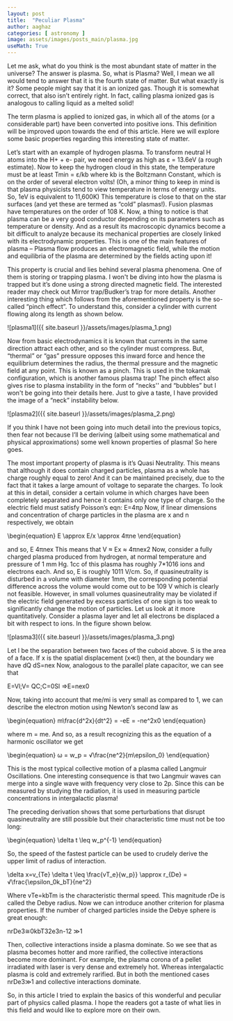 ```yaml
---
layout: post
title:  "Peculiar Plasma"
author: aaghaz
categories: [ astronomy ]
image: assets/images/posts_main/plasma.jpg
useMath: True
---
```


Let me ask, what do you think is the most abundant state of matter in the universe? The answer is plasma. So, what is Plasma? Well, I mean we all would tend to answer that it is the fourth state of matter. But what exactly is it? Some people might say that it is an ionized gas. Though it is somewhat correct, that also isn’t entirely right. In fact, calling plasma ionized gas is analogous to calling liquid as a melted solid! 

The term plasma is applied to ionized gas, in which all of the atoms (or a considerable part) have been converted into positive ions. This definition will be improved upon towards the end of this article. Here we will explore some basic properties regarding this interesting state of matter.

Let’s start with an example of hydrogen plasma. To transform neutral H atoms into the  H+ + e- pair, we need energy as high as ε = 13.6eV (a rough estimate). Now to keep the hydrogen cloud in this state, the temperature must be at least Tmin =  ε/kb where kb is the Boltzmann Constant,  which is on the order of several electron volts! (Oh, a minor thing to keep in mind is that plasma physicists tend to view temperature in terms of energy units. So, 1eV is equivalent to 11,600K) This temperature is close to that on the star surfaces (and yet these are termed as “cold” plasmas!). Fusion plasmas have temperatures on the order of 108 K. Now, a thing to notice is that plasma can be a very good conductor depending on its parameters such as temperature or density. And as a result its macroscopic dynamics become a bit difficult to analyze because its mechanical properties are closely linked with its electrodynamic properties. This is one of the main features of plasma – Plasma flow produces an electromagnetic field, while the motion and equilibria of the plasma are determined by the fields acting upon it!

This property is crucial  and lies behind several plasma phenomena. One of them is storing or trapping plasma. I won't be diving into how the plasma is trapped but it’s done using a strong directed magnetic field. The interested reader may check out Mirror trap/Budker’s trap for more details. Another interesting thing which follows from the aforementioned property is the so-called “pinch effect”. To understand this, consider a cylinder with current flowing along its length as shown below. 

![plasma1]({{ site.baseurl }}/assets/images/plasma_1.png)

Now from basic electrodynamics it is known that currents in the same direction attract each other, and so the cylinder must compress. But, “thermal” or “gas” pressure opposes this inward force and hence the equilibrium determines the radius, the thermal pressure and the magnetic field at any point. This is known as a pinch. This is used in the tokamak configuration, which is another famous plasma trap! The pinch effect also gives rise to plasma instability in the form of “necks'' and “bubbles” but I won't be going into their details here. Just to give a taste, I have provided the image of a “neck” instability below.

![plasma2]({{ site.baseurl }}/assets/images/plasma_2.png)


If you think I have not been going into much detail into the previous topics, then fear not because I’ll be deriving (albeit using some mathematical and physical approximations) some well known properties of plasma! So here goes.

The most important property of plasma is it’s Quasi Neutrality. This means that although it does contain charged particles, plasma as a whole has charge roughly equal to zero! And it can be maintained precisely, due to the fact that it takes a large amount of voltage to separate the charges. To look at this in detail, consider a certain volume in which charges have been completely separated and hence it contains only one type of charge. So the electric field must satisfy Poisson’s eqn:
E=4πρ
Now, if linear dimensions and concentration of charge particles in the plasma are x and n respectively, we obtain


\begin{equation}
E \approx E/x \approx 4πne
\end{equation}

and so, E  4πnex 
This means that V ≈ Ex ≈ 4πnex2
Now, consider a fully charged plasma produced from hydrogen, at normal temperature and pressure of 1 mm Hg. 1cc of this plasma has roughly 7*1016 ions and electrons each. And so, E is roughly 1011 V/cm. So, if quasineutrality is disturbed in a volume with diameter 1mm, the corresponding potential difference across the volume would come out to be 109 V which is clearly not feasible.
However, in small volumes quasineutrality may be violated if the electric field generated by excess particles  of one sign is too weak to significantly change the motion of particles. Let us look at it more quantitatively. Consider a plasma layer and let all electrons be displaced a bit with respect to  ions. In the figure shown below.

![plasma3]({{ site.baseurl }}/assets/images/plasma_3.png)

Let l be the separation between two faces of the cuboid above. S is the area of a face. If x is the spatial displacement (x≪l) then, at the boundary we have
dQ dS=nex
Now, analogous to the parallel plate capacitor, we can see that 

E=Vl;V= QC;C=0Sl ⇒E=nex0

Now, taking into account that me/mi is very small as compared to 1, we can describe the electron motion using Newton’s second law as


\begin{equation}
m\frac{d^2x}{dt^2} = -eE = -ne^2x0
\end{equation}

where m = me. And so, as a result recognizing this as the equation of a harmonic oscillator we get

\begin{equation}
ω = w_p = √\frac{ne^2}{m\epsilon_0}
\end{equation}


This is the most typical collective motion of a plasma called Langmuir Oscillations. One interesting consequence is that two Langmuir waves can merge into a single wave with frequency very close to 2p. Since this can be measured by studying the radiation, it is used in measuring particle concentrations in intergalactic plasma!

The preceding derivation shows that some perturbations that disrupt quasineutrality are still possible but their characteristic time must not be too long:

\begin{equation}
\delta t \leq w_p^{-1}
\end{equation}


So, the speed of the fastest particle can be used to crudely derive the upper limit of radius of interaction.

\delta x=v_{Te} \delta t \leq \frac{vT_e}{w_p}} \approx r_{De} = √\frac{\epsilon_0k_bT}{ne^2}


Where vTe=kbTm is the characteristic thermal speed. This magnitude rDe is called the Debye radius. 
Now we can introduce another criterion for plasma properties. If the number of charged particles inside the Debye sphere is great enough:

nrDe3≅0kbT32e3n-12 ≫1

Then, collective interactions inside a plasma dominate. So we see that as plasma becomes hotter and more rarified, the collective interactions become more dominant. For example, the plasma corona of a pellet irradiated with laser is very dense and extremely hot. Whereas intergalactic plasma is cold and extremely rarified. But in both the mentioned cases nrDe3≫1  and collective interactions dominate.

So, in this article I tried to explain the basics of this wonderful and peculiar part of physics called plasma. I hope the readers got a taste of what lies in this field and would like to explore more on their own. 
